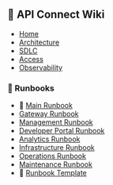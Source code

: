 ## 🧭 API Connect Wiki

* [Home](Home)
* [Architecture](Architecture)
* [SDLC](SDLC)
* [Access](Access)
* [Observability](Observability)

### 📘 Runbooks

* 📒 [Main Runbook](Main-Runbook)
* [Gateway Runbook](Gateway-Runbook)
* [Management Runbook](Management-Runbook)
* [Developer Portal Runbook](Developer-Portal-Runbook)
* [Analytics Runbook](Analytics-Runbook)
* [Infrastructure Runbook](Infrastructure-Runbook)
* [Operations Runbook](Operations-Runbook)
* [Maintenance Runbook](Maintenance-Runbook)
* 🧩 [Runbook Template](Runbook-Template)
